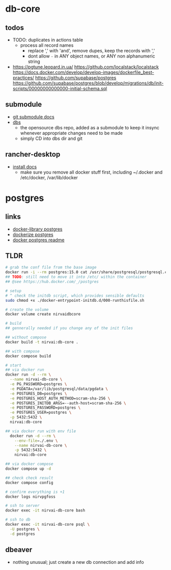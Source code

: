 # db-core

## todos

- TODO: duplicates in actions table
  - process all record names
    - replace ',' with 'and', remove dupes, keep the records with ','
    - dont allow `-` in ANY object names, or ANY non alphanumeric string
- https://pgtune.leopard.in.ua/
  https://github.com/localstack/localstack
  https://docs.docker.com/develop/develop-images/dockerfile_best-practices/
  https://github.com/supabase/postgres
  https://github.com/supabase/postgres/blob/develop/migrations/db/init-scripts/00000000000000-initial-schema.sql

## submodule

- [git submodule docs](https://git-scm.com/book/en/v2/Git-Tools-Submodules)
- [dbs](https://github.com/nirv-ai/dbs)
  - the opensource dbs repo, added as a submodule to keep it insync whenever appropriate changes need to be made
  - simply CD into dbs dir and git

## rancher-desktop

- [install docs](https://docs.rancherdesktop.io/getting-started/installation/#linux)
  - make sure you remove all docker stuff first, including ~/.docker and /etc/docker, /var/lib/docker

# postgres

## links

- [docker-library postgres](https://github.com/docker-library/postgres)
- [dockerize postgres](https://docs.docker.com/samples/postgresql_service/)
- [docker postgres readme](https://hub.docker.com/_/postgres/)

## TLDR

```sh
# grab the conf file from the base image
docker run -i --rm postgres:15.0 cat /usr/share/postgresql/postgresql.conf.sample > postgresql.conf
## TODO: still need to move it into /etc/ within the container
## @see https://hub.docker.com/_/postgres

# setup
# ^ check the initdb script, which provides sensible defaults
sudo chmod +x ./docker-entrypoint-initdb.d/000-runthisfile.sh

# create the volume
docker volume create nirvaidbcore

# build
## gennerally needed if you change any of the init files

## without compose
docker build -t nirvai:db-core .

## with compose
docker compose build

# start
## via docker run
docker run -d --rm \
  --name nirvai-db-core \
  -e PG_PASSWORD=postgres \
  -e PGDATA=/var/lib/postgresql/data/pgdata \
  -e POSTGRES_DB=postgres \
  -e POSTGRES_HOST_AUTH_METHOD=scram-sha-256 \
  -e POSTGRES_INITDB_ARGS=--auth-host=scram-sha-256 \
  -e POSTGRES_PASSWORD=postgres \
  -e POSTGRES_USER=postgres \
  -p 5432:5432 \
  nirvai:db-core

## via docker run with env file
  docker run -d --rm \
    --env-file=./.env \
    --name nirvai-db-core \
    -p 5432:5432 \
    nirvai:db-core

## via docker compose
docker compose up -d

## check check result
docker compose config

# confirm everything is +1
docker logs nirvpgfoss

# ssh to server
docker exec -it nirvai-db-core bash

# ssh to db
docker exec -it nirvai-db-core psql \
  -U postgres \
  -d postgres
```

## dbeaver

- nothing unusual; just create a new db connection and add info
